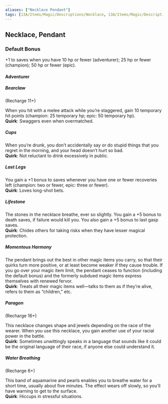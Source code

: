 ```yaml
---
aliases: ["Necklace Pendant"]
tags: [13A/Items/Magic/Descriptions/Necklace, 13A/Items/Magic/Descriptions/Pendant]
---
```


## Necklace, Pendant

### Default Bonus

+1 to saves when you have 10 hp or fewer (adventurer); 25 hp or fewer (champion); 50 hp or fewer (epic).

#### Adventurer

##### Bearclaw

(Recharge 11+)

When you hit with a melee attack while you’re staggered, gain 10 temporary hit points (champion: 25 temporary hp; epic: 50 temporary hp).  
**Quirk**: Swaggers even when overmatched.

##### Cups

When you’re drunk, you don’t accidentally say or do stupid things that you regret in the morning, and your head doesn’t hurt so bad.  
**Quirk**: Not reluctant to drink excessively in public.

##### Last Legs

You gain a +1 bonus to saves whenever you have one or fewer recoveries left (champion: two or fewer, epic: three or fewer).  
**Quirk**: Loves long-shot bets.

##### Lifestone

The stones in the necklace breathe, ever so slightly. You gain a +5 bonus to death saves, if failure would kill you. You also gain a +5 bonus to last gasp saves.  
**Quirk**: Chides others for taking risks when they have lesser magical protection.

##### Momentous Harmony

The pendant brings out the best in other magic items you carry, so that their quirks turn more positive, or at least become weaker if they cause trouble. If you go over your magic item limit, the pendant ceases to function (including the default bonus) and the formerly subdued magic items express themselves with renewed fervor.  
**Quirk**: Treats all their magic items well—talks to them as if they’re alive, refers to them as “children,” etc.

##### Paragon

(Recharge 16+)

This necklace changes shape and jewels depending on the race of the wearer. When you use this necklace, you gain another use of your racial power in the battle.  
**Quirk**: Sometimes unwittingly speaks in a language that sounds like it could be the original language of their race, if anyone else could understand it.

##### Water Breathing

(Recharge 6+)

This band of aquamarine and pearls enables you to breathe water for a short time, usually about five minutes. The effect wears off slowly, so you’ll have warning to get to the surface.  
**Quirk**: Hiccups in stressful situations.
